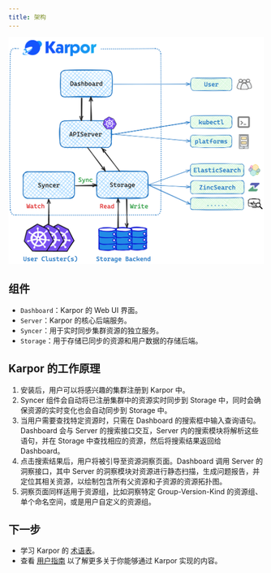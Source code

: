 ```yaml
---
title: 架构
---
```

![](assets/1-architecture/architecture.png)

## 组件

- `Dashboard`：Karpor 的 Web UI 界面。
- `Server`：Karpor 的核心后端服务。
- `Syncer`：用于实时同步集群资源的独立服务。
- `Storage`：用于存储已同步的资源和用户数据的存储后端。

## Karpor 的工作原理

1. 安装后，用户可以将感兴趣的集群注册到 Karpor 中。
2. Syncer 组件会自动将已注册集群中的资源实时同步到 Storage 中，同时会确保资源的实时变化也会自动同步到 Storage 中。
3. 当用户需要查找特定资源时，只需在 Dashboard 的搜索框中输入查询语句。Dashboard 会与 Server 的搜索接口交互，Server 内的搜索模块将解析这些语句，并在 Storage 中查找相应的资源，然后将搜索结果返回给 Dashboard。
4. 点击搜索结果后，用户将被引导至资源洞察页面。Dashboard 调用 Server 的洞察接口，其中 Server 的洞察模块对资源进行静态扫描，生成问题报告，并定位其相关资源，以绘制包含所有父资源和子资源的资源拓扑图。
5. 洞察页面同样适用于资源组，比如洞察特定 Group-Version-Kind 的资源组、单个命名空间，或是用户自定义的资源组。

## 下一步

- 学习 Karpor 的 [术语表](../concepts/glossary)。
- 查看 [用户指南](../user-guide/multi-cluster-management) 以了解更多关于你能够通过 Karpor 实现的内容。
